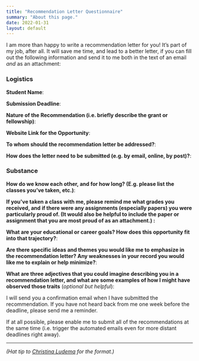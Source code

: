 ```yaml
---
title: "Recommendation Letter Questionnaire"
summary: "About this page."
date: 2022-01-31
layout: default
---
```


I am more than happy to write a recommendation letter for you! It’s part of my job, after all. It will save me time, and lead to a better letter, if you can fill out the following information and send it to me both in the text of an email *and* as an attachment:

### Logistics

**Student Name**:

**Submission Deadline**:

**Nature of the Recommendation (i.e. briefly describe the grant or fellowship)**:

**Website Link for the Opportunity**:

**To whom should the recommendation letter be addressed?**:

**How does the letter need to be submitted (e.g. by email, online, by post)?**:

### Substance

**How do we know each other, and for how long? (E.g. please list the classes you’ve taken, etc.)**:

**If you've taken a class with me, please remind me what grades you received, and if there were any assignments (especially papers) you were particularly proud of. (It would also be helpful to include the paper or assignment that you are most proud of as an attachment.) :**

**What are your educational or career goals? How does this opportunity fit into that trajectory?**:

**Are there specific ideas and themes you would like me to emphasize in the recommendation letter? Any weaknesses in your record you would like me to explain or help minimize?**:

**What are three adjectives that you could imagine describing you in a recommendation letter, and what are some examples of how I might have observed those traits** (*optional but helpful*):

I will send you a confirmation email when I have submitted the recommendation. If you have not heard back from me one week before the deadline, please send me a reminder.

If at all possible, please enable me to submit all of the recommendations at the same time (i.e. trigger the automated emails even for more distant deadlines right away).

----
*(Hat tip to [Christina Ludema][1] for the format.)*


[1]:	https://twitter.com/christinaludema/status/1171523623200256001
